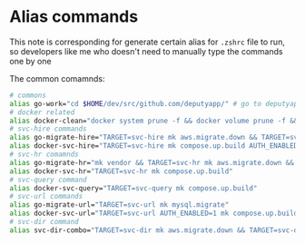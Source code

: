 # Alias commands

This note is corresponding for generate certain alias for `.zshrc` file to run, so developers like me who doesn't need to manually type the commands one by one

The common comamnds:

```bash
# commons
alias go-work="cd $HOME/dev/src/github.com/deputyapp/" # go to deputyapp working directory
# docker related
alias docker-clean="docker system prune -f && docker volume prune -f && docker network prune -f && docker image prune -f" # clean up docker resources
# svc-hire commands        
alias go-migrate-hire="TARGET=svc-hire mk aws.migrate.down && TARGET=svc-hire mk aws.migrate.up && TARGET=svc-hire mk aws.seed"
alias docker-svc-hire="TARGET=svc-hire mk compose.up.build AUTH_ENABLED=1"
# svc-hr comamnds
alias go-migrate-hr="mk vendor && TARGET=svc-hr mk aws.migrate.down && TARGET=svc-hr mk aws.migrate.up && TARGET=svc-hr mk aws.seed && TARGET=svc-hr mk data"
alias docker-svc-hr="TARGET=svc-hr mk compose.up.build"
# svc-query command
alias docker-svc-query="TARGET=svc-query mk compose.up.build"
# svc-url commands
alias go-migrate-url="TARGET=svc-url mk mysql.migrate"
alias docker-svc-url="TARGET=svc-url AUTH_ENABLED=1 mk compose.up.build"
# svc-dir command
alias svc-dir-combo="TARGET=svc-dir mk aws.migrate.down && TARGET=svc-dir mk aws.migrate.up && TARGET=svc-dir mk compose.up.build"
```
